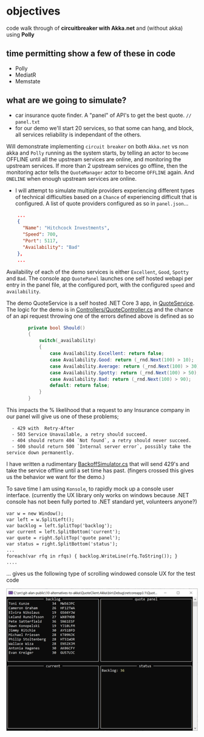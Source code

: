 # objectives

code walk through of **circuitbreaker with Akka.net** and (without akka) using **Polly**

## time permitting show a few of these in code

- Polly
- MediatR
- Memstate

## what are we going to simulate?

- car insurance quote finder. A "panel" of API's to get the best quote. `// panel.txt`
- for our demo we'll start 20 services, so that some can hang, and block, all services reliability is  independant of the others.

 Will demonstrate implementing `circuit breaker` on both `Akka.net` vs non akka and `Polly` running as the system starts, by telling an actor to `become` OFFLINE until all the upstream services are online, and monitoring the upstream services. 
 If more than 2 upstream services go offline, then the monitoring actor tells the `QuoteManager` actor to become `OFFLINE` again. And `ONELINE` when enough upstream services are online.

- I will attempt to simulate multiple providers experiencing different types of technical difficulties based on a `Chance` of experiencing difficult that is configured. A list of quote providers configured as so in `panel.json`...

```json
    ...
    {
      "Name": "Hitchcock Investments",
      "Speed": 700,
      "Port": 5117,
      "Availability": "Bad"
    },
    ...
```

Availability of each of the demo services is either `Excellent`, `Good`, `Spotty` and `Bad`. The console app `QuotePanel` launches one self hosted webapi per entry in the panel file, at the configured port, with the configured `speed` and `availability`.

The demo QuoteService is a self hosted .NET Core 3 app, in [QuoteService](/QuoteService). The logic for the demo is in [Controllers/QuoteController.cs](QuoteService/Controllers/QuoteController.cs) and the chance of an api request throwing one of the errors defined above is defined as so

```csharp
        private bool Should()
        {
            switch(_availability)
            {
                case Availability.Excellent: return false;
                case Availability.Good: return (_rnd.Next(100) > 10);
                case Availability.Average: return (_rnd.Next(100) > 30);
                case Availability.Spotty: return (_rnd.Next(100) > 50);
                case Availability.Bad: return (_rnd.Next(100) > 90);
                default: return false;
            }
        }
```



This impacts the % likelihood that a request to any Insurance company in our panel will give us one of these problems;

```shell
  - 429 with  Retry-After 
  - 503 Service Unavailable, a retry should succeed.
  - 404 should return 404 `Not found`, a retry should never succeed.
  - 500 should return 500 `Internal server error`, possibly take the service down permanently. 
```

I have written a rudimentary [BackoffSimulator.cs](QuoteService/Controllers/BackoffSimulator) that will send 429's and take the service offline until a set time has past. (fingers crossed this gives us the behavior we want for the demo.)

To save time I am using `Konsole`, to rapidly mock up a console user interface. (currently the UX library only works on windows because .NET console has not been fully ported to .NET standard yet, volunteers anyone?)

```
var w = new Window();
var left = w.SplitLeft();
var backlog = left.SplitTop('backlog');
var current = left.SplitBottom('current');
var quote = right.SplitTop('quote panel');
var status = right.SplitBottom('status');
...
foreach(var rfq in rfqs) { backlog.WriteLine(rfq.ToString()); }
....
```

... gives us the following type of scrolling windowed console UX for the test code

<img src='docs/console-ux.PNG' width='600'/>

